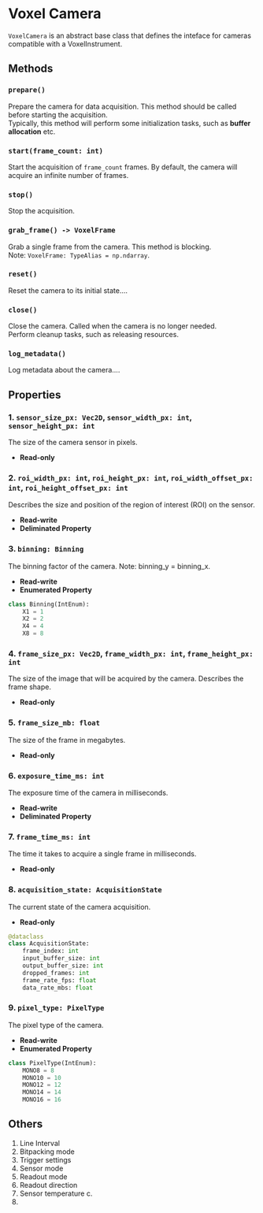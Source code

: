 # Voxel Camera
`VoxelCamera` is an abstract base class that defines the inteface for cameras compatible with a VoxelInstrument.  

## Methods

### `prepare()`
Prepare the camera for data acquisition. This method should be called before starting the acquisition.  
Typically, this method will perform some initialization tasks, such as **buffer allocation** etc.  

### `start(frame_count: int)`
Start the acquisition of `frame_count` frames. By default, the camera will acquire an infinite number of frames.  

### `stop()`
Stop the acquisition.

### `grab_frame() -> VoxelFrame`
Grab a single frame from the camera. This method is blocking.  
Note: `VoxelFrame: TypeAlias = np.ndarray`.

### `reset()`
Reset the camera to its initial state....  

### `close()`
Close the camera. Called when the camera is no longer needed.  
Perform cleanup tasks, such as releasing resources.  

### `log_metadata()`
Log metadata about the camera....

## Properties

### 1. `sensor_size_px: Vec2D`, `sensor_width_px: int`, `sensor_height_px: int` 

The size of the camera sensor in pixels.  
- **Read-only**

### 2. `roi_width_px: int`, `roi_height_px: int`, `roi_width_offset_px: int`, `roi_height_offset_px: int`

Describes the size and position of the region of interest (ROI) on the sensor.  
- **Read-write**
- **Deliminated Property**

### 3. `binning: Binning`

The binning factor of the camera. Note: binning_y = binning_x.

- **Read-write**
- **Enumerated Property**

```python
class Binning(IntEnum):
    X1 = 1
    X2 = 2
    X4 = 4
    X8 = 8
```

### 4. `frame_size_px: Vec2D`, `frame_width_px: int`, `frame_height_px: int`  

The size of the image that will be acquired by the camera. Describes the frame shape.  
- **Read-only**

### 5. `frame_size_mb: float`

The size of the frame in megabytes.
- **Read-only**

### 6. `exposure_time_ms: int`

The exposure time of the camera in milliseconds.
- **Read-write**
- **Deliminated Property**

### 7. `frame_time_ms: int`

The time it takes to acquire a single frame in milliseconds.  
- **Read-only**

### 8. `acquisition_state: AcquisitionState`

The current state of the camera acquisition.
- **Read-only**

```python
@dataclass
class AcquisitionState:
    frame_index: int
    input_buffer_size: int
    output_buffer_size: int
    dropped_frames: int
    frame_rate_fps: float
    data_rate_mbs: float
```

### 9. `pixel_type: PixelType`

The pixel type of the camera.
- **Read-write**
- **Enumerated Property**

```python
class PixelType(IntEnum):
    MONO8 = 8
    MONO10 = 10
    MONO12 = 12
    MONO14 = 14
    MONO16 = 16
```

## Others
1. Line Interval
2. Bitpacking mode
3. Trigger settings
4. Sensor mode
5. Readout mode
6. Readout direction
7. Sensor temperature c.
8. 

